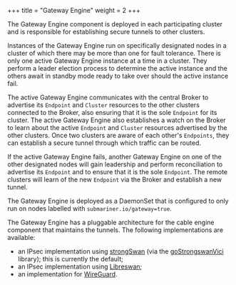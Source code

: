 +++
title =  "Gateway Engine"
weight = 2
+++

The Gateway Engine component is deployed in each participating cluster and
is responsible for establishing secure tunnels to other clusters.

Instances of the Gateway Engine run on specifically designated nodes in a
cluster of which there may be more than one for fault tolerance. There is
only one active Gateway Engine instance at a time in a cluster. They
perform a leader election process to determine the active instance and the
others await in standby mode ready to take over should the active instance
fail.

The active Gateway Engine communicates with the central Broker to advertise
its `Endpoint` and `Cluster` resources to the other clusters connected to the
Broker, also ensuring that it is the sole `Endpoint` for its cluster. The
active Gateway Engine also establishes a watch on the Broker to learn about
the active `Endpoint` and `Cluster` resources advertised by the other clusters.
Once two clusters are aware of each other's `Endpoints`, they can establish a
secure tunnel through which traffic can be routed.

If the active Gateway Engine fails, another Gateway Engine on one of the
other designated nodes will gain leadership and perform reconciliation to
advertise its `Endpoint` and to ensure that it is the sole `Endpoint`. The
remote clusters will learn of the new `Endpoint` via the Broker and establish
a new tunnel.

The Gateway Engine is deployed as a DaemonSet that is configured to only run
on nodes labelled with `submariner.io/gateway=true`.

The Gateway Engine has a pluggable architecture for the cable engine component
that maintains the tunnels. The following implementations are available:

* an IPsec implementation using [strongSwan](https://www.strongswan.org/) (via the
  [goStrongswanVici](https://github.com/bronze1man/goStrongswanVici) library);
  this is currently the default;
* an IPsec implementation using [Libreswan](https://libreswan.org/);
* an implementation for [WireGuard](https://www.wireguard.com/).
